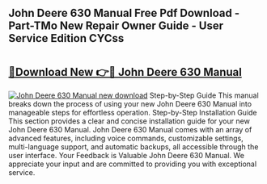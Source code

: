 ## John Deere 630 Manual Free Pdf Download - Part-TMo New Repair Owner Guide - User Service Edition CYCss

# <h2><a href="http://bc87243.oget.top/?id=John+Deere+630+Manual">🔗Download New 👉🔴 John Deere 630 Manual</a></h2>

[![John Deere 630 Manual new download](https://i.imgur.com/5g1atiW.png)](http://bc87243.oget.top/?id=John+Deere+630+Manual)
Step-by-Step Guide This manual breaks down the process of using your new John Deere 630 Manual into manageable steps for effortless operation. Step-by-Step Installation Guide This section provides a clear and concise installation guide for your new John Deere 630 Manual. John Deere 630 Manual comes with an array of advanced features, including voice commands, customizable settings, multi-language support, and automatic backups, all accessible through the user interface. Your Feedback is Valuable John Deere 630 Manual. We appreciate your input and are committed to providing you with exceptional service.
